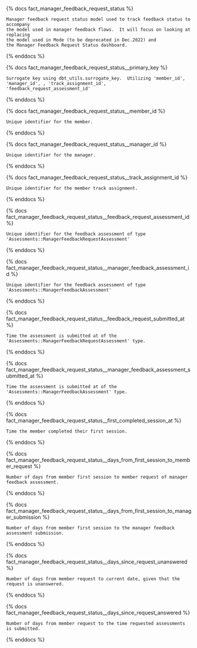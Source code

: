 {% docs fact_manager_feedback_request_status %} 

    Manager feedback request status model used to track feedback status to accompany 
    the model used in manager feedback flows.  It will focus on looking at replacing 
    the model used in Mode (to be deprecated in Dec.2022) and 
    the Manager Feedback Request Status dashboard. 

{% enddocs %}


{% docs fact_manager_feedback_request_status__primary_key %}

    Surrogate key using dbt_utils.surrogate_key.  Utilizing 'member_id', 'manager_id', , 'track_assignment_id', 'feedback_request_assessment_id'

{% enddocs %}

{% docs fact_manager_feedback_request_status__member_id %}

	Unique identifier for the member. 
	
{% enddocs %}


{% docs fact_manager_feedback_request_status__manager_id %}

    Unique identifier for the manager.

{% enddocs %}


{% docs fact_manager_feedback_request_status__track_assignment_id %}

    Unique identifier for the member track assignment. 

{% enddocs %}


{% docs fact_manager_feedback_request_status__feedback_request_assessment_id %}

    Unique identifier for the feedback assessment of type 'Assessments::ManagerFeedbackRequestAssessment'

{% enddocs %}


{% docs fact_manager_feedback_request_status__manager_feedback_assessment_id %}

    Unique identifier for the feedback assessment of type 'Assessments::ManagerFeedbackAssessment'

{% enddocs %}


{% docs fact_manager_feedback_request_status__feedback_request_submitted_at %}

    Time the assessment is submitted at of the 'Assessments::ManagerFeedbackRequestAssessment' type.  

{% enddocs %}


{% docs fact_manager_feedback_request_status__manager_feedback_assessment_submitted_at %}

    Time the assessment is submitted at of the 'Assessments::ManagerFeedbackAssessment' type. 

{% enddocs %}


{% docs fact_manager_feedback_request_status__first_completed_session_at %}

    Time the member completed their first session.

{% enddocs %}


{% docs fact_manager_feedback_request_status__days_from_first_session_to_member_request %}

    Number of days from member first session to member request of manager feedback assessment. 

{% enddocs %}


{% docs fact_manager_feedback_request_status__days_from_first_session_to_manager_submission %}

    Number of days from member first session to the manager feedback assessment submission.  

{% enddocs %}


{% docs fact_manager_feedback_request_status__days_since_request_unanswered %}

    Number of days from member request to current date, given that the request is unanswered. 

{% enddocs %}


{% docs fact_manager_feedback_request_status__days_since_request_answered %}

    Number of days from member request to the time requested assessments is submitted.

{% enddocs %}
